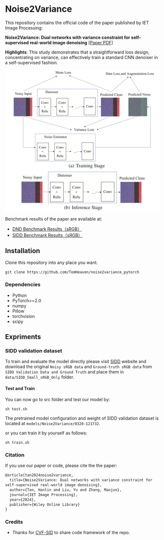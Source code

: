 # Noise2Variance

This repository contains the official code of the paper published by IET Image Processing:

**Noise2Variance: Dual networks with variance constraint for self‐supervised real‐world image denoising** 
\[[Paper PDF](https://ietresearch.onlinelibrary.wiley.com/doi/pdf/10.1049/ipr2.13170)\]

**Highlights**: This study demonstrates that a straightforward loss design, concentrating on variance, can effectively train a standard CNN denoiser in a self-supervised fashion.

![image](figs/Noise2Variance.png)

Benchmark results of the paper are available at:
 + [DND Benchmark Results（sRGB）](https://noise.visinf.tu-darmstadt.de/benchmark/)
 + [SIDD Benchmark Results（sRGB）](http://130.63.97.225/sidd/bench_res_sRGB.html)


## Installation
Clone this repository into any place you want.
```
git clone https://github.com/TomHeaven/noise2variance_pytorch
```
### Dependencies
* Python
* PyTorch>=2.0
* numpy
* Pillow
* torchvision
* scipy


## Expriments
### SIDD validation dataset
To train and evaluate the model directly please visit [SIDD](https://www.eecs.yorku.ca/~kamel/sidd/benchmark.php) website and download the original `Noisy sRGB data` and `Ground-truth sRGB data` from `SIDD Validation Data and Ground Truth` and place them in `data/SIDD_Small_sRGB_Only` folder.

#### Test and Train

You can now go to src folder and test our model by:
```
sh test.sh
```
The pretrained model configuration and weight of SIDD validation dataset is located at `models/Noise2Variance/0320-121732`.

or you can train it by yourself as follows:
```
sh train.sh
```


### Citation
If you use our paper or code, please cite the the paper:
```
@article{tan2024noise2variance,
  title={Noise2Variance: Dual networks with variance constraint for self-supervised real-world image denoising},
  author={Tan, Hanlin and Liu, Yu and Zhang, Maojun},
  journal={IET Image Processing},
  year={2024},
  publisher={Wiley Online Library}
}
```

### Credits
+ Thanks for [CVF-SID](https://github.com/Reyhanehne/CVF-SID_PyTorch) to share code framework of the repo.
